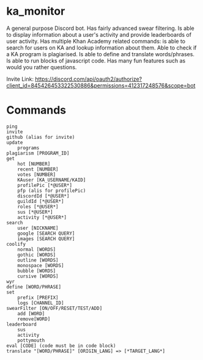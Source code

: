 # ka_monitor
A general purpose Discord bot. Has fairly advanced swear filtering. Is able to display information about a user's activity and provide leaderboards of user activity. Has multiple Khan Academy related commands: is able to search for users on KA and lookup information about them. Able to check if a KA program is plagiarised. Is able to define and translate words/phrases. Is able to run blocks of javascript code. Has many fun features such as would you rather questions.

Invite Link: https://discord.com/api/oauth2/authorize?client_id=845426453322530886&permissions=412317248576&scope=bot

# Commands
```
ping
invite
github (alias for invite)
update
    programs
plagiarism [PROGRAM_ID]
get
    hot [NUMBER]
    recent [NUMBER]
    votes [NUMBER]
    KAuser [KA_USERNAME/KAID]
    profilePic [*@USER*]
    pfp (alis for profilePic)
    discordId [*@USER*]
    guildId [*@USER*]
    roles [*@USER*]
    sus [*@USER*]
    activity [*@USER*]
search
    user [NICKNAME]
    google [SEARCH QUERY]
    images [SEARCH QUERY]
coolify
    normal [WORDS]
    gothic [WORDS]
    outline [WORDS]
    monospace [WORDS]    
    bubble [WORDS]
    cursive [WORDS]
wyr
define [WORD/PHRASE]
set
    prefix [PREFIX]
    logs [CHANNEL_ID]
swearFilter [ON/OFF/RESET/TEST/ADD]
    add [WORD]
    remove[WORD]
leaderboard
    sus
    activity
    pottymouth
eval [CODE] (code must be in code block)
translate "[WORD/PHRASE]" [ORIGIN_LANG] => [*TARGET_LANG*]
```
